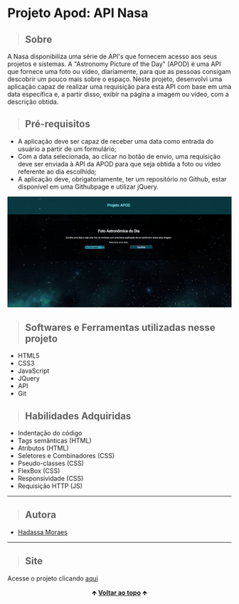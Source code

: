 # Projeto Apod: API Nasa


> ## Sobre

  A Nasa disponibiliza uma série de API's que fornecem acesso aos seus projetos e sistemas. A "Astronomy Picture of the Day" (APOD) é uma API que fornece uma foto ou vídeo, diariamente, para que as pessoas consigam descobrir um pouco mais sobre o espaço. Neste projeto, desenvolvi uma aplicação capaz de realizar uma requisição para esta API com base em uma data específica e, a partir disso, exibir na página a imagem ou vídeo, com a descrição obtida.

> ## Pré-requisitos

  - A aplicação deve ser capaz de receber uma data como entrada do usuário a partir de um formulário;
  - Com a data selecionada, ao clicar no botão de envio, uma requisição deve ser enviada à API da APOD para que seja obtida a foto ou vídeo referente ao dia escolhido;
  - A aplicação deve, obrigatoriamente, ter um repositório no Github, estar disponível em uma Githubpage e utilizar jQuery.


<img src=".\img\home.png" alt="imagem da tela do página home do projeto">

<br>

> ## Softwares e Ferramentas utilizadas nesse projeto 

  - HTML5
  - CSS3
  - JavaScript
  - JQuery
  - API
  - Git


> ## Habilidades Adquiridas

  - Indentação do código
  - Tags semânticas (HTML)
  - Atributos (HTML)
  - Seletores e Combinadores (CSS)
  - Pseudo-classes (CSS)
  - FlexBox (CSS)
  - Responsividade (CSS)
  - Requisição HTTP (JS)


<hr>

> ## Autora

  - [Hadassa Moraes](https://www.linkedin.com/in/hadassa-moraes-5a6712230/)

<hr>

> ## Site

  Acesse o projeto clicando <a href="https://hadmoraes.github.io/projetoApod/">aqui</a>

<div align="center">
  &#129145;&nbsp;<a href="#inicio"><strong>Voltar ao topo</strong></a>&nbsp;&#129145;
</div>
